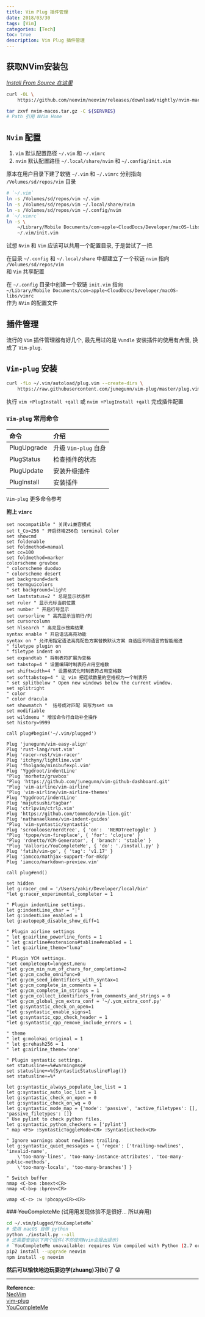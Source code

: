 ```yaml
---
title: Vim Plug 插件管理
date: 2018/03/30
tags: [Vim]
categories: [Tech]
toc: true
description: Vim Plug 插件管理
---
```


##  获取NVim安装包

*[Install From Source 在这里](https://github.com/neovim/neovim/wiki/Building-Neovim)*
```bash
curl -OL \
    https://github.com/neovim/neovim/releases/download/nightly/nvim-macos.tar.gz

tar zxvf nvim-macos.tar.gz -C ${SERVRES}
# Path 引用 NVim Home
```

## `Nvim` 配置

1. `vim` 默认配置路径 `~/.vim` 和 `~/.vimrc`
2. `nvim` 默认配置路径 `~/.local/share/nvim` 和 `~/.config/init.vim`

原本在用户目录下建了软链 `~/.vim` 和 `~/.vimrc` 分别指向 `/Volumes/sd/repos/vim` 目录

```bash
# `~/.vim`
ln -s /Volumes/sd/repos/vim ~/.vim
ln -s /Volumes/sd/repos/vim ~/.local/share/nvim 
ln -s /Volumes/sd/repos/vim ~/.config/nvim
# `~/.vimrc`
ln -s \
    ~/Library/Mobile Documents/com~apple~CloudDocs/Developer/macOS-libs/vimrc \
	~/.vim/init.vim
```

试想 `Nvim` 和 `Vim` 应该可以共用一个配置目录, 于是尝试了一把. 

在目录 `~/.config` 和 `~/.local/share` 中都建立了一个软链 `nvim` 指向  
`/Volumes/sd/repos/vim`  
和 `Vim` 共享配置

在 `~/.config` 目录中创建一个软链 `init.vim` 指向  
`~/Library/Mobile Documents/com~apple~CloudDocs/Developer/macOS-libs/vimrc`  
作为 `NVim` 的配置文件

## 插件管理

流行的 `Vim` 插件管理器有好几个, 最先用过的是 `Vundle` 安装插件的使用有点慢, 换成了 `Vim-plug`.


## `Vim-plug` 安装

```bash
curl -fLo ~/.vim/autoload/plug.vim --create-dirs \
    https://raw.githubusercontent.com/junegunn/vim-plug/master/plug.vim
```

执行 `vim +PlugInstall +qall` 或 `nvim +PlugInstall +qall` 完成插件配置

### `Vim-plug` 常用命令

|命令|介绍|
|:---|:---|
|PlugUpgrade| 升级 `Vim-plug` 自身|
|PlugStatus| 检查插件的状态|
|PlugUpdate|安装升级插件|
|PlugInstall|安装插件|

`Vim-plug` 更多命令参考

**附上 `vimrc`**

```vim                                                    
set nocompatible " 关闭vi兼容模式
set t_Co=256 " 开启终端256色 terminal Color
set showcmd
set foldenable
set foldmethod=manual
set cc=100
set foldmethod=marker
colorscheme gruvbox
" colorscheme duoduo
" colorscheme desert
set background=dark
set termguicolors 
" set background=light
set laststatus=2 " 总是显示状态栏
set ruler " 显示光标当前位置
set number " 开启行号显示
set cursorline " 高亮显示当前行/列
set cursorcolumn
set hlsearch " 高亮显示搜索结果
syntax enable " 开启语法高亮功能
syntax on " 允许用指定语法高亮配色方案替换默认方案 自适应不同语言的智能缩进
" filetype plugin on
" filetype indent on
set expandtab " 将制表符扩展为空格
set tabstop=4 " 设置编辑时制表符占用空格数
set shiftwidth=4 " 设置格式化时制表符占用空格数
set softtabstop=4 " 让 vim 把连续数量的空格视为一个制表符
" set splitbelow " Open new windows below the current window.
set splitright
" color
" color dracula
set showmatch "  括号成对匹配 简写为set sm
set modifiable
set wildmenu " 增加命令行自动补全操作
set history=9999

call plug#begin('~/.vim/plugged')

Plug 'junegunn/vim-easy-align'
Plug 'rust-lang/rust.vim'
Plug 'racer-rust/vim-racer'
Plug 'itchyny/lightline.vim'
Plug 'fholgado/minibufexpl.vim'
Plug 'Yggdroot/indentLine'
"Plug 'morhetz/gruvbox'
"Plug 'https://github.com/junegunn/vim-github-dashboard.git'
"Plug 'vim-airline/vim-airline'
"Plug 'vim-airline/vim-airline-themes'
Plug 'Yggdroot/indentLine'
Plug 'majutsushi/tagbar'
Plug 'ctrlpvim/ctrlp.vim'
Plug 'https://github.com/tommcdo/vim-lion.git'
Plug 'nathanaelkane/vim-indent-guides'
"Plug 'vim-syntastic/syntastic'
Plug 'scrooloose/nerdtree', { 'on':  'NERDTreeToggle' }
"Plug 'tpope/vim-fireplace', { 'for': 'clojure' }
"Plug 'rdnetto/YCM-Generator', { 'branch': 'stable' }
"Plug 'Valloric/YouCompleteMe', { 'do': './install.py' }
Plug 'fatih/vim-go', { 'tag': 'v1.17' }
Plug 'iamcco/mathjax-support-for-mkdp'
Plug 'iamcco/markdown-preview.vim'

call plug#end()

set hidden
let g:racer_cmd = '/Users/yakir/Developer/local/bin'
"let g:racer_experimental_completer = 1

" Plugin indentLine settings.
let g:indentLine_char = "┆"
let g:indentLine_enabled = 1
let g:autopep8_disable_show_diff=1

" Plugin airline settings
" let g:airline_powerline_fonts = 1
" let g:airline#extensions#tabline#enabled = 1
" let g:airline_theme="luna"

" Plugin YCM settings.
"set completeopt=longest,menu
"let g:ycm_min_num_of_chars_for_completion=2
"let g:ycm_cache_omnifunc=0
"let g:ycm_seed_identifiers_with_syntax=1
"let g:ycm_complete_in_comments = 1
"let g:ycm_complete_in_strings = 1
"let g:ycm_collect_identifiers_from_comments_and_strings = 0
"let g:ycm_global_ycm_extra_conf = '~/.ycm_extra_conf.py'
"let g:syntastic_check_on_open=1
"let g:syntastic_enable_signs=1
"let g:syntastic_cpp_check_header = 1
"let g:syntastic_cpp_remove_include_errors = 1

" theme
" let g:molokai_original = 1
" let g:rehash256 = 1
" let g:airline_theme='one'

" Plugin syntastic settings.
set statusline+=%#warningmsg#
set statusline+=%{SyntasticStatuslineFlag()}
set statusline+=%*

let g:syntastic_always_populate_loc_list = 1
let g:syntastic_auto_loc_list = 1
let g:syntastic_check_on_open = 0
let g:syntastic_check_on_wq = 0
let g:syntastic_mode_map = {'mode': 'passive', 'active_filetypes': [], 'passive_filetypes': []}
" Use pylint to check python files.
let g:syntastic_python_checkers = ['pylint']
" map <F5> :SyntasticToggleMode<CR> :SyntasticCheck<CR>

" Ignore warnings about newlines trailing.
let g:syntastic_quiet_messages = { 'regex': ['trailing-newlines', 'invalid-name',
    \'too-many-lines', 'too-many-instance-attributes', 'too-many-public-methods',
    \'too-many-locals', 'too-many-branches'] }

" Switch buffer
nmap <C-b>n :bnext<CR>
nmap <C-b>p :bprev<CR>

vmap <C-c> :w !pbcopy<CR><CR>
```

~~### YouCompleteMe~~ (试用用发现体验不是很好... 所以弃用)

```bash
cd ~/.vim/plugged/YouCompleteMe`
# 使用 macOS 自带 python
python ./install.py --all
# 还需要安装以下两个组件(不然使用Nvim会报出提示)
# `YouCompleteMe unavailable: requires Vim compiled with Python (2.7 or 3.4+) support.`
pip2 install --upgrade neovim
npm install -g neovim
```

**然后可以愉快地边玩耍边学(zhuang)习(bi)了 😜**

---


**Reference:**  
[NeoVim](https://github.com/neovim/neovim)  
[vim-plug](https://github.com/junegunn/vim-plug)  
[YouCompleteMe](https://github.com/Valloric/YouCompleteMe#mac-os-x)
